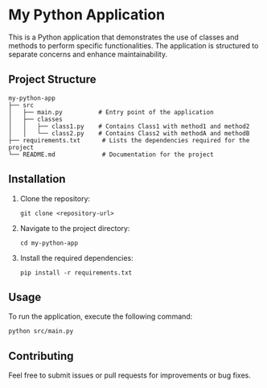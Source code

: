 # My Python Application

This is a Python application that demonstrates the use of classes and methods to perform specific functionalities. The application is structured to separate concerns and enhance maintainability.

## Project Structure

```
my-python-app
├── src
│   ├── main.py          # Entry point of the application
│   ├── classes
│   │   ├── class1.py    # Contains Class1 with method1 and method2
│   │   └── class2.py    # Contains Class2 with methodA and methodB
├── requirements.txt      # Lists the dependencies required for the project
└── README.md             # Documentation for the project
```

## Installation

1. Clone the repository:
   ```
   git clone <repository-url>
   ```

2. Navigate to the project directory:
   ```
   cd my-python-app
   ```

3. Install the required dependencies:
   ```
   pip install -r requirements.txt
   ```

## Usage

To run the application, execute the following command:
```
python src/main.py
```

## Contributing

Feel free to submit issues or pull requests for improvements or bug fixes.